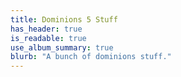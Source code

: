 ```yaml
---
title: Dominions 5 Stuff
has_header: true
is_readable: true
use_album_summary: true
blurb: "A bunch of dominions stuff."
---
```

